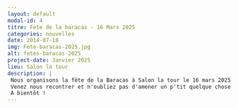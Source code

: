 ```yaml
---
layout: default
modal-id: 4
titre: Fete de la baracas - 16 Mars 2025
categories: nouvelles
date: 2014-07-18
img: Fete-baracas-2025.jpg
alt: fetes-baracas-2025
project-date: Janvier 2025
lieu: Salon la tour
description: |
 Nous organisons la fête de la Baracas à Salon la tour le 16 mars 2025 !
 Venez nous recontrer et n'oubliez pas d'amener un p'tit quelque chose pour notre super repas partagé !
 À bientôt !       
---
```

